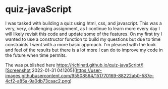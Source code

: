 # quiz-javaScript

I was tasked with building a quiz using html, css, and javascript. This was a very, very, challenging assignment, as I continue to learn more every day I will likely revisit this code and update some of the features. On my first try I wanted to use a constructor function to build my questions but due to time constraints I went with a more basic approach. I'm pleased with the look and feel of the results but there is a lot more I can do to improve my code in the future when time permits.

The was published here https://richinatl.github.io/quiz-javaScript/![Screenshot 2022-01-31 041205](https://user-images.githubusercontent.com/95508564/151770169-88222ab0-587e-4cf2-a85a-9a0db73caac2.png)

